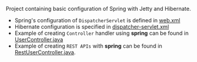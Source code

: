
Project containing basic configuration of Spring with Jetty and Hibernate.

* Spring's configuration of `DispatcherServlet` is defined in [web.xml]
* Hibernate configuration is specified in [dispatcher-servlet.xml]
* Example of creating `Controller` handler using **spring** can be found in [UserController.java]
* Example of creating `REST APIs` with **spring** can be found in [RestUserController.java].

[UserController.java]:<https://github.com/ronakkhunt/Spring-Hibernate-Jetty/blob/master/src/main/java/com/spring_jetty/controllers/UserController.java>
[RestUserController.java]: <https://github.com/ronakkhunt/Spring-Hibernate-Jetty/blob/master/src/main/java/com/spring_jetty/rest/controllers/RestUserController.java>
[dispatcher-servlet.xml]: <https://github.com/ronakkhunt/Spring-Hibernate-Jetty/blob/master/src/main/resources/webapp/WEB-INF/dispatcher-servlet.xml>
[web.xml]: <https://github.com/ronakkhunt/Spring-Hibernate-Jetty/blob/master/src/main/resources/webapp/WEB-INF/web.xml>